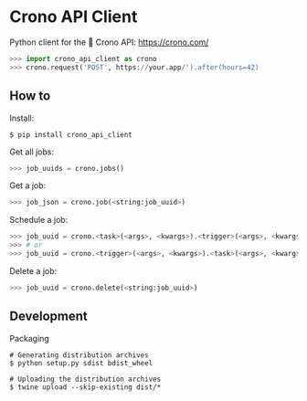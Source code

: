 # Crono API Client

Python client for the 🔮 Crono API: https://crono.com/

```python
>>> import crono_api_client as crono
>>> crono.request('POST', https://your.app/').after(hours=42)
```

## How to

Install:
```console
$ pip install crono_api_client
```

Get all jobs:
```python
>>> job_uuids = crono.jobs()
```

Get a job:
```python
>>> job_json = crono.job(<string:job_uuid>)
```

Schedule a job:
```python
>>> job_uuid = crono.<task>(<args>, <kwargs>).<trigger>(<args>, <kwargs>)
>>> # or
>>> job_uuid = crono.<trigger>(<args>, <kwargs>).<task>(<args>, <kwargs>)
```

Delete a job:
```python
>>> job_uuid = crono.delete(<string:job_uuid>)
```

## Development

Packaging

```console
# Generating distribution archives
$ python setup.py sdist bdist_wheel

# Uploading the distribution archives
$ twine upload --skip-existing dist/*
```
